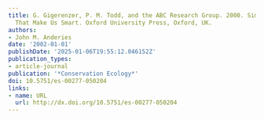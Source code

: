 ```yaml
---
title: G. Gigerenzer, P. M. Todd, and the ABC Research Group. 2000. Simple Heuristics
  That Make Us Smart. Oxford University Press, Oxford, UK.
authors:
- John M. Anderies
date: '2002-01-01'
publishDate: '2025-01-06T19:55:12.046152Z'
publication_types:
- article-journal
publication: '*Conservation Ecology*'
doi: 10.5751/es-00277-050204
links:
- name: URL
  url: http://dx.doi.org/10.5751/es-00277-050204
---
```

